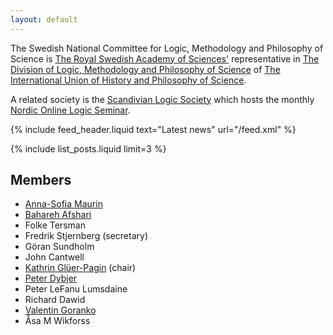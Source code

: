 ```yaml
---
layout: default
---
```

The Swedish National Committee for Logic, Methodology and Philosophy of Science
is
[The Royal Swedish Academy of Sciences'](https://www.kva.se/en)
representative in
[The Division of Logic, Methodology and Philosophy of Science](https://dlmps.org/)
of
[The International Union of History and Philosophy of Science](https://iuhpst.org/).

A related society is the
[Scandivian Logic Society](https://www.scandinavianlogic.org)
which hosts the monthly
[Nordic Online Logic Seminar](https://scandinavianlogic.org/the-NOL-seminar.html).

{% include feed_header.liquid text="Latest news" url="/feed.xml" %}

{% include list_posts.liquid limit=3 %}

## Members

- [Anna-Sofia Maurin](https://annasofiamaurin.com)
- [Bahareh Afshari](https://www.gu.se/en/about/find-staff/baharehafshari)
- Folke Tersman
- Fredrik Stjernberg (secretary)
- Göran Sundholm
- John Cantwell
- [Kathrin Glüer-Pagin](https://kathrin.pagin.se) (chair)
- [Peter Dybjer](https://www.cse.chalmers.se/~peterd/)
- Peter LeFanu Lumsdaine
- Richard Dawid
- [Valentin Goranko](https://www2.philosophy.su.se/goranko/)
- Åsa M Wikforss
